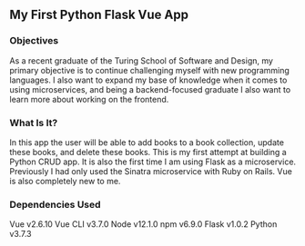 ## My First Python Flask Vue App

### Objectives

As a recent graduate of the Turing School of Software and Design, my primary objective is to continue challenging
myself with new programming languages. I also want to expand my base of knowledge when it comes to using microservices,
and being a backend-focused graduate I also want to learn more about working on the frontend.

### What Is It?
In this app the user will be able to add books to a book collection, update
these books, and delete these books. This is my first attempt at building a Python CRUD app. 
It is also the first time I am using Flask as a microservice. Previously I had only used 
the Sinatra microservice with Ruby on Rails. Vue is also completely new to me.

### Dependencies Used

Vue v2.6.10
Vue CLI v3.7.0
Node v12.1.0
npm v6.9.0
Flask v1.0.2
Python v3.7.3
